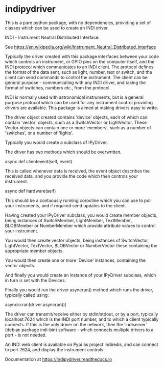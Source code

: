 # indipydriver

This is a pure python package, with no dependencies, providing a set of classes which can be used to create an INDI driver.

INDI - Instrument Neutral Distributed Interface.

See https://en.wikipedia.org/wiki/Instrument_Neutral_Distributed_Interface

Typically the driver created with this package interfaces between your code which controls an instrument, or GPIO pins on the computer itself, and the INDI protocol which communicates to an INDI client. The protocol defines the format of the data sent, such as light, number, text or switch, and the client can send commands to control the instrument.  The client can be general purpose - communicating with any INDI driver, and taking the format of switches, numbers etc., from the protocol.

INDI is normally used with astronomical instruments, but is a general purpose protocol which can be used for any instrument control providing drivers are available. This package is aimed at making drivers easy to write.

The driver object created contains 'device' objects, each of which can contain 'vector' objects, such as a SwitchVector or LightVector. These Vector objects can contain one or more 'members', such as a number of 'switches', or a number of 'lights'.

Typically you would create a subclass of IPyDriver.

The driver has two methods which should be overwritten.

async def clientevent(self, event)

This is called whenever data is received, the event object describes the received data, and you provide the code which then controls your instrument.

async def hardware(self)

This should be a contuously running coroutine which you can use to poll your instruments, and if required send updates to the client.

Having created your IPyDriver subclass, you would create member objects, being instances of SwitchMember, LightMember, TextMember, BLOBMember or NumberMember which provide attribute values to control your instrument.

You would then create vector objects, being instances of SwitchVector, LightVector, TextVector, BLOBVector or NumberVector these containing the appropriate member objects.

You would then create one or more 'Device' instances, containing the vector objects.

And finally you would create an instance of your IPyDriver subclass, which in turn is set with the Devices.

Finally you would run the driver asyncrun() method which runs the driver, typically called using:

asyncio.run(driver.asyncrun())

The driver can transmit/receive either by stdin/stdout, or by a port, typically localhost:7624 which is the INDI port number, and to which a client typically connects. If this is the only driver on the network, then the 'indiserver' (debian package indi-bin) software - which connects multiple drivers to a port - is not needed.

An INDI web client is available on Pypi as project indiredis, and can connect to port 7624, and display the instrument controls.

Documentation at https://indipydriver.readthedocs.io
